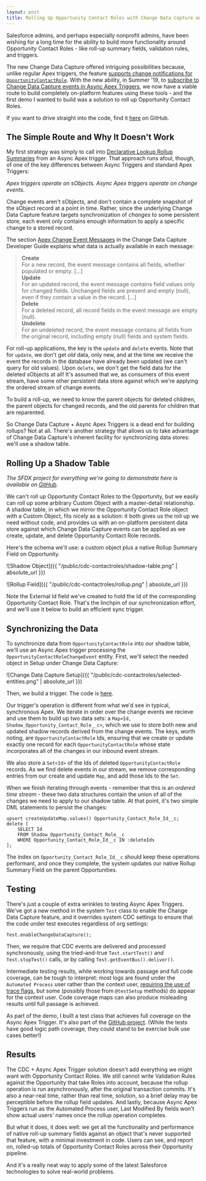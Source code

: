```yaml
---
layout: post
title: Rolling Up Opportunity Contact Roles with Change Data Capture and Async Apex Triggers
---
```


Salesforce admins, and perhaps especially nonprofit admins, have been wishing for a long time for the ability to build more functionality around Opportunity Contact Roles - like roll-up summary fields, validation rules, and triggers.

The new Change Data Capture offered intriguing possibilities because, unlike regular Apex triggers, the feature [supports change notifications for `OpportunityContactRole`](https://developer.salesforce.com/docs/atlas.en-us.change_data_capture.meta/change_data_capture/cdc_object_support.htm). With the new ability, in Summer '19, to [subscribe to Change Data Capture events in Async Apex Triggers](https://developer.salesforce.com/docs/atlas.en-us.change_data_capture.meta/change_data_capture/cdc_trigger_intro.htm), we now have a viable route to build completely on-platform features using these tools - and the first demo I wanted to build was a solution to roll up Opportunity Contact Roles.

If you want to drive straight into the code, find it [here](https://github.com/davidmreed/cdc-opportunitycontactrole-rollups) on GitHub.

## The Simple Route and Why It Doesn't Work

My first strategy was simply to call into [Declarative Lookup Rollup Summaries](https://github.com/afawcett/declarative-lookup-rollup-summaries) from an Async Apex trigger. That approach runs afoul, though, of one of the key differences between Async Triggers and standard Apex Triggers:

*Apex triggers operate on sObjects. Async Apex triggers operate on change events.*

Change events aren't sObjects, and don't contain a complete snapshot of the sObject record at a point in time. Rather, since the underlying Change Data Capture feature targets synchronization of *changes* to some persistent store, each event only contains enough information to apply a specific change to a stored record. 

The section [Apex Change Event Messages](https://developer.salesforce.com/docs/atlas.en-us.change_data_capture.meta/change_data_capture/cdc_event_fields_body.htm) in the Change Data Capture Developer Guide explains what data is actually available in each message:


> **Create**<br />
> For a new record, the event message contains all fields, whether populated or empty. [...]<br/>
> **Update**<br />
> For an updated record, the event message contains field values only for changed fields. Unchanged fields are present and empty (null), even if they contain a value in the record. [...]<br />
> **Delete**<br />
> For a deleted record, all record fields in the event message are empty (null).<br />
> **Undelete**<br />
>For an undeleted record, the event message contains all fields from the original record, including empty (null) fields and system fields.

For roll-up applications, the key is the `update` and `delete` events. Note that for `update`, we don't get *old* data, only new, and at the time we receive the event the records in the database have already been updated (we can't query for old values). Upon `delete`, we don't get the field data for the deleted sObjects at all! It's assumed that we, as consumers of this event stream, have some other persistent data store against which we're applying the ordered stream of change events.

To build a roll-up, we need to know the parent objects for deleted children, the parent objects for changed records, and the old parents for children that are reparented.

So Change Data Capture + Async Apex Triggers is a dead end for building rollups? Not at all. There's another strategy that allows us to take advantage of Change Data Capture's inherent facility for synchronizing data stores: we'll use a shadow table.

## Rolling Up a Shadow Table

*The SFDX project for everything we're going to demonstrate here is available on [GitHub](https://github.com/davidmreed/cdc-opportunitycontactrole-rollups).*

We can't roll up Opportunity Contact Roles to the Opportunity, but we easily can roll up some arbitrary Custom Object with a master-detail relationship. A shadow table, in which we mirror the Opportunity Contact Role object with a Custom Object, fits nicely as a solution: it both gives us the roll up we need without code, and provides us with an on-platform persistent data store against which Change Data Capture events can be applied as we create, update, and delete Opportunity Contact Role records.

Here's the schema we'll use: a custom object plus a native Rollup Summary Field on Opportunity.

  ![Shadow Object]({{ "/public/cdc-contactroles/shadow-table.png" | absolute_url }})

  ![Rollup Field]({{ "/public/cdc-contactroles/rollup.png" | absolute_url }})

Note the External Id field we've created to hold the Id of the corresponding Opportunity Contact Role. That's the linchpin of our synchronization effort, and we'll use it below to build an efficient sync trigger.

## Synchronizing the Data

To synchronize data from `OpportunityContactRole` into our shadow table, we'll use an Async Apex trigger processing the `OpportunityContactRoleChangeEvent` entity. First, we'll select the needed object in Setup under Change Data Capture:

  ![Change Data Capture Setup]({{ "/public/cdc-contactroles/selected-entities.png" | absolute_url }})

Then, we build a trigger. The code is [here](https://github.com/davidmreed/cdc-opportunitycontactrole-rollups/blob/master/force-app/main/default/triggers/OpportunityContactRoleChangeEventTrigger.trigger).

Our trigger's operation is different from what we'd see in typical, synchronous Apex. We iterate in order over the change events we recieve and use them to build up two data sets: a `Map<Id, Shadow_Opportunity_Contact_Role__c>`, which we use to store both new and updated shadow records derived from the change events. The keys, worth noting, are `OpportunityContactRole` Ids, ensuring that we create or update exactly one record for each `OpportunityContactRole` whose state incorporates all of the changes in our inbound event stream.

We also store a `Set<Id>` of the Ids of deleted `OpportunityContactRole` records. As we find delete events in our stream, we remove corresponding entries from our create and update `Map`, and add those Ids to the `Set`.

When we finish iterating through events - remember that this is an *ordered time stream* - these two data structures contain the union of all of the changes we need to apply to our shadow table. At that point, it's two simple DML statements to persist the changes:

    upsert createUpdateMap.values() Opportunity_Contact_Role_Id__c;
    delete [
        SELECT Id
        FROM Shadow_Opportunity_Contact_Role__c
        WHERE Opportunity_Contact_Role_Id__c IN :deleteIds
    ];

The index on `Opportunity_Contact_Role_Id__c` should keep these operations performant, and once they complete, the system updates our native Rollup Summary Field on the parent Opportunities.

## Testing

There's just a couple of extra wrinkles to testing Async Apex Triggers. We've got a new method in the system `Test` class to enable the Change Data Capture feature, and it overrides system CDC settings to ensure that the code under test executes regardless of org settings:

    Test.enableChangeDataCapture();

Then, we require that CDC events are delivered and processed synchronously, using the tried-and-true `Test.startTest()` and `Test.stopTest()` calls, or by calling `Test.getEventBus().deliver()`.

Intermediate testing results, while working towards passage and full code coverage, can be tough to interpret: most logs are found under the `Automated Process` user rather than the context user, [requiring the use of trace flags](https://salesforce.stackexchange.com/questions/266283/how-do-i-see-debug-logs-for-change-data-capture-triggers-in-salesforce), but some (possibly those from `@testSetup` methods) do appear for the context user. Code coverage maps can also produce misleading results until full passage is achieved.

As part of the demo, I built a test class that achieves full coverage on the Async Apex Trigger. It's also part of the [GitHub project](https://github.com/davidmreed/cdc-opportunitycontactrole-rollups/blob/master/force-app/main/default/classes/OpportunityContactRoleChangeEvent_TEST.cls). (While the tests have good logic path coverage, they could stand to be exercise bulk use cases better!)

## Results

The CDC + Async Apex Trigger solution doesn't add everything we might want with Opportunity Contact Roles. We still cannot write Validation Rules against the Opportunity that take Roles into account, because the rollup operation is run asynchronously, after the original transaction commits. It's also a near-real time, rather than real time, solution, so a brief delay may be perceptible before the rollup field updates. And lastly, because Async Apex Triggers run as the Automated Process user, Last Modified By fields won't show actual users' names once the rollup operation completes.

But what it does, it does well: we get all the functionality and performance of native roll-up summary fields against an object that's never supported that feature, with a minimal investment in code. Users can see, and report on, rolled-up totals of Opportunity Contact Roles across their Opportunity pipeline.

And it's a really neat way to apply some of the latest Salesforce technologies to solve real-world problems.